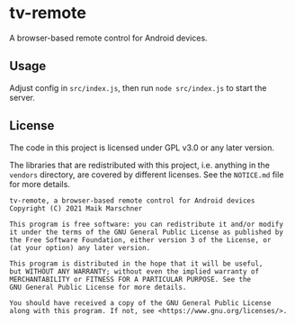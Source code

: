 # tv-remote

A browser-based remote control for Android devices.

## Usage

Adjust config in `src/index.js`, then run `node src/index.js` to start the server.

## License

The code in this project is licensed under GPL v3.0 or any later version.

The libraries that are redistributed with this project, i.e. anything in the `vendors` directory, are covered by different licenses. See the `NOTICE.md` file for more details.

```
tv-remote, a browser-based remote control for Android devices
Copyright (C) 2021 Maik Marschner

This program is free software: you can redistribute it and/or modify
it under the terms of the GNU General Public License as published by
the Free Software Foundation, either version 3 of the License, or
(at your option) any later version.

This program is distributed in the hope that it will be useful,
but WITHOUT ANY WARRANTY; without even the implied warranty of
MERCHANTABILITY or FITNESS FOR A PARTICULAR PURPOSE. See the
GNU General Public License for more details.

You should have received a copy of the GNU General Public License
along with this program. If not, see <https://www.gnu.org/licenses/>.
```
